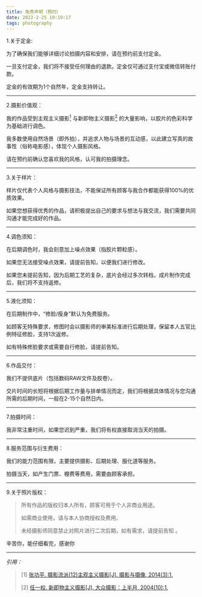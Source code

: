 ```yaml
---
title: 免责声明（预约）
date: 2022-2-25 10:19:17
tags: photography
---
```


1.关于定金:

为了确保我们能够详细讨论拍摄内容和安排，请在预约前支付定金。

一旦支付定金，我们将不接受任何理由的退款。定金仅可通过支付宝或微信转账付款。

定金的有效期为1个自然年，定金支持转让。

------

2.摄影价值观：

我的作品受到主观主义摄影[<sup>1</sup>](#refer-anchor-1) 与新即物主义摄影[<sup>2</sup>](#refer-anchor-2) 的大量影响，以胶片的色彩科学为基础进行调色。

我多数使用自然场景（即外拍），并追求人物与场景的互动感，以此建立写真的故事性（俗称电影感），体现个人摄影风格。

请在预约前确认您喜欢我的风格，认可我的拍摄理念。

------

3.关于样片：

样片仅代表个人风格与摄影技法，不能保证所有顾客与我合作都能获得100%的优质效果。

如果您想获得优秀的作品，请积极提出自己的要求与想法与我交流，我们需要共同沟通才能完成好的作品。

------

4.调色须知：

在后期调色时，我会刻意加上噪点效果（指胶片颗粒感）。

如果您无法接受噪点效果，请提前告知，以便我们进行修改。

如果您未提前告知，因为后期工艺的复杂，底片会经过多次转档，成片制作完成后，我们将不支持返修。

------

5.液化须知：

在后期制作中，“修脸/瘦身”默认为免费服务。

如顾客无特殊要求，修图时会以摄影师的审美标准进行后期处理，保留本人五官比例特征修脸，支持1次返修。

如有特殊修脸要求或需要自行修脸，请提前告知。

------

6.作品交付：

我们不提供底片（包括数码RAW文件及胶卷）。

交片时间的长短将根据后期工作量与排单情况而定，我们将根据具体情况与您沟通所需的后期时间，一般在2-15个自然日内。

------

7.拍摄时间：

我非常注重时间，如果您迟到严重，我们将有权直接取消当天的拍摄。

------

8.服务范围与衍生费用：

我们的能力范围有限，主要提供摄影、后期处理、服化道等服务。

拍摄当天，如产生门票、棚费等费用，需要由顾客承担。

------

9.关于照片版权：

> 所有作品的版权归本人所有，顾客可用于个人非商业用途。
>
> 如需商业使用，请与本人协商授权及费用。
>
> 未经摄影师同意禁止对照片进行二次后期，如有需求，请提前告知 。



辛苦你，能仔细看完，感谢你

------

*引用：*

> <div id="refer-anchor-1"></div>
>
> [1] [张功平. 摄影流派(12)主观主义摄影[J]. 摄影与摄像, 2014(3):1.](https://xueshu.baidu.com/usercenter/paper/show?paperid=65799881caa3e301e6d050176ec07fd4&site=xueshu_se)
>
> <div id="refer-anchor-2"></div>
>
> [2] [任一权. 新即物主义摄影[J]. 大众摄影：上半月, 2004(10):1.](https://xueshu.baidu.com/usercenter/paper/show?paperid=187g0g5022630g50yy390tf05f662270)



